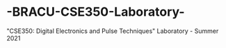 # -BRACU-CSE350-Laboratory-
"CSE350: Digital Electronics and Pulse Techniques" Laboratory - Summer 2021
